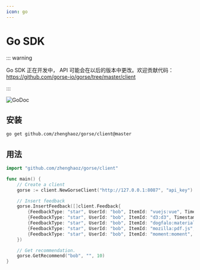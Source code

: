 ```yaml
---
icon: go
---
```


# Go SDK

::: warning

Go SDK 正在开发中， API 可能会在以后的版本中更改。欢迎贡献代码：https://github.com/gorse-io/gorse/tree/master/client

:::

[](https://pkg.go.dev/github.com/zhenghaoz/gorse/client)![GoDoc](https://godoc.org/github.com/zhenghaoz/gorse?status.svg)

## 安装

```bash
go get github.com/zhenghaoz/gorse/client@master
```

## 用法

```go
import "github.com/zhenghaoz/gorse/client"

func main() {
    // Create a client
    gorse := client.NewGorseClient("http://127.0.0.1:8087", "api_key")

    // Insert feedback
    gorse.InsertFeedback([]client.Feedback{
        {FeedbackType: "star", UserId: "bob", ItemId: "vuejs:vue", Timestamp: "2022-02-24"},
        {FeedbackType: "star", UserId: "bob", ItemId: "d3:d3", Timestamp: "2022-02-25"},
        {FeedbackType: "star", UserId: "bob", ItemId: "dogfalo:materialize", Timestamp: "2022-02-26"},
        {FeedbackType: "star", UserId: "bob", ItemId: "mozilla:pdf.js", Timestamp: "2022-02-27"},
        {FeedbackType: "star", UserId: "bob", ItemId: "moment:moment", Timestamp: "2022-02-28"},
    })

    // Get recommendation.
    gorse.GetRecommend("bob", "", 10)
}
```

